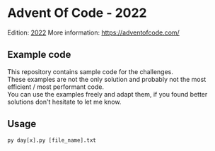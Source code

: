 # Advent Of Code - 2022
Edition: [2022](https://adventofcode.com/2022)
More information: https://adventofcode.com/

## Example code
This repository contains sample code for the challenges.  
These examples are not the only solution and probably not the most efficient / most performant code.  
You can use the examples freely and adapt them, if you found better solutions don't hesitate to let me know.

## Usage
```
py day[x].py [file_name].txt
````
